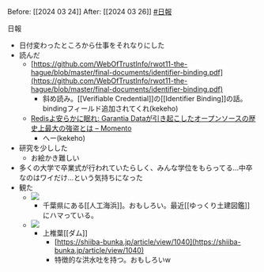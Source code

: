 Before: [[2024 03 24]]
After: [[2024 03 26]]
[#日報](日報/日報.md)

日報
- 日付変わったところから仕事をそれなりにした
- 読んだ
	- [https://github.com/WebOfTrustInfo/rwot11-the-hague/blob/master/final-documents/identifier-binding.pdf](https://github.com/WebOfTrustInfo/rwot11-the-hague/blob/master/final-documents/identifier-binding.pdf)
		- 斜め読み。[[Verifiable Credential]]の[[Identifier Binding]]の話。bindingフィールド追加されてくれ(kekeho)
	- [Redisよ安らかに眠れ: Garantia Dataが引き起こしたオープンソースの歴史上最大の強盗とは – Momento](https://jp.gomomento.com/blog/rip-redis-how-garantia-data-pulled-off-the-biggest-heist-in-open-source-history/)
		- へー(kekeho)
- 研究を少しした
	- お絵かき難しい
- 多くの大学で卒業式が行われていたらしく、みんな学位をもらってる…中卒なのはワイだけ…という気持ちになった
- 観た
	- ![](https://www.youtube.com/watch?v=V_XUQufhIdc)
		- 千葉県にある[[人工海浜]]。おもしろい。最近[[ゆっくり土建図鑑]]にハマっている。
	- ![](https://www.youtube.com/watch?v=DqcVOMe7oIE)
		- 上椎葉[[ダム]]
			- [https://shiiba-bunka.jp/article/view/1040](https://shiiba-bunka.jp/article/view/1040)
			- 特徴的な洪水吐を持つ。おもしろいw
